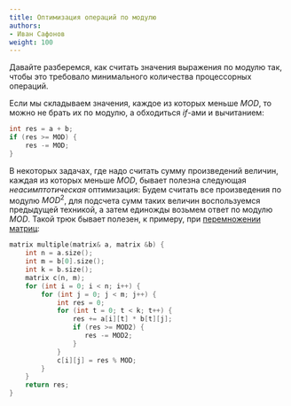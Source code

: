 ```yaml
---
title: Оптимизация операций по модулю
authors:
- Иван Сафонов
weight: 100
---
```


Давайте разберемся, как считать значения выражения по модулю так, чтобы
это требовало минимального количества процессорных операций.

Если мы складываем значения, каждое из которых меньше $MOD$, то можно не
брать их по модулю, а обходиться $if$-ами и вычитанием:

``` c++ numberLines
int res = a + b;
if (res >= MOD) {
    res -= MOD;
}
```

В некоторых задачах, где надо считать сумму произведений величин, каждая
из которых меньше $MOD$, бывает полезна следующая
<i>неасимптотическая</i> оптимизация: Будем считать все
произведения по модулю $MOD^2$, для подсчета сумм таких величин
воспользуемся предыдущей техникой, а затем единожды возьмем
ответ по модулю $MOD$. Такой трюк бывает полезен, к примеру, при
[перемножении матриц](Возведение_матрицы_в_степень "wikilink"):

``` c++ numberLines
matrix multiple(matrix& a, matrix &b) {
    int n = a.size();
    int m = b[0].size();
    int k = b.size();
    matrix c(n, m);
    for (int i = 0; i < n; i++) {
        for (int j = 0; j < m; j++) {
            int res = 0;
            for (int t = 0; t < k; t++) {
                res += a[i][t] * b[t][j];
                if (res >= MOD2) {
                   res -= MOD2;
                }
            }
            c[i][j] = res % MOD;
        }
    }
    return res;
}
```
